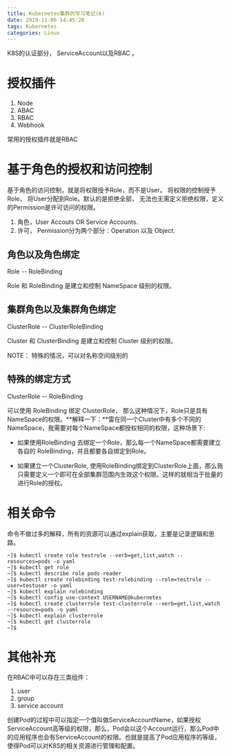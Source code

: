 ```yaml
---
title: Kubernetes集群的学习笔记(6) 
date: 2019-11-06 14:45:20
tags: Kubernetes
categories: Linux
---
```


K8S的认证部分， ServiceAccount以及RBAC 。

<!-- more -->

# 授权插件

1. Node
2. ABAC
3. RBAC
4. Webhook

常用的授权插件就是RBAC

# 基于角色的授权和访问控制

基于角色的访问控制，就是将权限授予Role，而不是User。 将权限的控制授予Role， 将User分配到Role。默认的是拒绝全部， 无法也无需定义拒绝权限，定义的Permission是许可访问的权限。

1. 角色，User Accouts OR Service Accounts.
2. 许可， Permission分为两个部分：Operation 以及 Object.

## 角色以及角色绑定

Role -- RoleBinding

Role 和 RoleBinding 是建立和控制 NameSpace 级别的权限。

## 集群角色以及集群角色绑定

ClusterRole -- ClusterRoleBinding

Cluster 和 ClusterBinding 是建立和控制 Cluster 级别的权限。

NOTE： 特殊的情况，可以对名称空间级别的

## 特殊的绑定方式

ClusterRole -- RoleBinding

可以使用 RoleBinding 绑定 ClusterRole， 那么这种情况下，Role只是具有NameSpace的权限。**解释一下：**雷在同一个Cluster中有多个不同的NameSpace，我需要对每个NameSpace都授权相同的权限，这种场景下:

- 如果使用RoleBinding 去绑定一个Role，那么每一个NameSpace都需要建立各自的 RoleBinding，并且都要各自绑定到Role。

- 如果建立一个ClusterRole, 使用RoleBinding绑定到ClusterRole上面，那么我只需要定义一个即可在全部集群范围内生效这个权限。这样的就相当于批量的进行Role的授权。

# 相关命令

命令不做过多的解释，所有的资源可以通过explain获取，主要是记录逻辑和思路。

```Shell
~]$ kubectl create role testrole --verb=get,list,watch --resources=pods -o yaml
~]$ kubectl get role
~]$ kubectl describe role pods-reader
~]$ kubectl create rolebinding test-rolebinding --role=testrole --user=testuser -o yaml
~]$ kubectl explain rolebinding
~]$ kubectl config use-context USERNAME@kubernetes
~]$ kubectl create clusterrole test-clusterrole --verb=get,list,watch --resource=pods -o yaml 
~]$ kubectl explain clusterrole
~]$ kubectl get clusterrole
~]$ 
```

# 其他补充

在RBAC中可以存在三类组件：

1. user
2. group
3. service account

创建Pod的过程中可以指定一个值叫做ServiceAccountName，如果授权ServiceAccount高等级的权限，那么，Pod会以这个Account运行，那么Pod中的应用程序也会有ServiceAccount的权限。也就是提高了Pod应用程序的等级，使得Pod可以对K8S的相关资源进行管理和配置。





